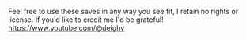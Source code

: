 Feel free to use these saves in any way you see fit, I retain no rights or license.  If you'd like to credit me I'd be grateful! https://www.youtube.com/@deighv

